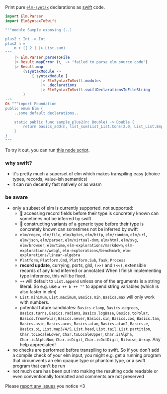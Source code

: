 Print pure [`elm-syntax`](https://dark.elm.dmy.fr/packages/stil4m/elm-syntax/latest/) declarations as [swift](https://swift.org/) code.

```elm
import Elm.Parser
import ElmSyntaxToSwift

"""module Sample exposing (..)

plus2 : Int -> Int
plus2 n =
    n + ([ 2 ] |> List.sum)
"""
    |> Elm.Parser.parseToFile
    |> Result.mapError (\_ -> "failed to parse elm source code")
    |> Result.map
        (\syntaxModule ->
            [ syntaxModule ]
                |> ElmSyntaxToSwift.modules
                |> .declarations
                |> ElmSyntaxToSwift.swiftDeclarationsToFileString
        )
-->
Ok """import Foundation
public enum Elm {
    ..some default declarations..

    static public func sample_plus2(n: Double) -> Double {
        return basics_add(n, list_sum(List_List.Cons(2.0, List_List.Empty)));
    }
}
"""
```

To try it out, you can
run [this node script](https://github.com/lue-bird/elm-syntax-to-swift/tree/main/node-elm-to-swift).

### why swift?
-   it's pretty much a superset of elm which makes transpiling easy (choice types, records, value-ish semantics)
-   it can run decently fast natively or as wasm

### be aware

-   only a subset of elm is currently supported. not supported:
    - 🚧 accessing record fields before their type is concretely known can sometimes not be inferred by swift
    - 🚧 constructing variants of a generic type before their type is concretely known can sometimes not be inferred by swift
    -   `elm/regex`, `elm/file`, `elm/bytes`, `elm/http`, `elm/random`, `elm/url`, `elm/json`, `elm/parser`, `elm/virtual-dom`,
        `elm/html`, `elm/svg`, `elm/browser`, `elm/time`, `elm-explorations/markdown`, `elm-explorations/webgl`, `elm-explorations/benchmark`, `elm-explorations/linear-algebra`
    -   `Platform`, `Platform.Cmd`, `Platform.Sub`, `Task`, `Process`
    -   **record update**, currying, ports, glsl, `(>>)` and `(<<)`, extensible records of any kind inferred or annotated
      When I finish implementing type inference, this will be fixed.
    -   `++` will default to `List.append` unless one of the arguments is a string literal. So e.g. use `a ++ b ++ ""` to append string variables (which is also faster in elm)
    - `List.minimum`, `List.maximum`, `Basics.min`, `Basics.max` will only work with numbers.
    -   potential future candidates: `Basics.clamp`, `Basics.degrees`, `Basics.turns`,
        `Basics.radians`, `Basics.logBase`, `Basics.toPolar`, `Basics.fromPolar`, `Basics.never`, `Basics.sin`, `Basics.cos`, `Basics.tan`, `Basics.asin`, `Basics.acos`, `Basics.atan`, `Basics.atan2`, `Basics.e`, `Basics.pi`,
        `List.map3/4/5`, `List.head`, `List.tail`, `List.partition`, `Char.toLocaleLower`, `Char.toLocaleUpper`, `Char.isAlpha`, `Char.isAlphaNum`, `Char.isDigit`, `Char.isOctDigit`, `Bitwise`, `Array`.
        Any help appreciated!
-   no checks are performed before transpiling to swift. So if you don't add a compile check of your elm input,
    you might e.g. get a running program that circumvents an elm opaque type or phantom type, or a swift program that can't be run
-   not much care has been put into making the resulting code readable or even conventionally formatted
    and comments are not preserved

Please [report any issues](https://github.com/lue-bird/elm-syntax-to-swift/issues/new) you notice <3
